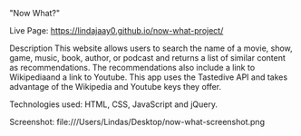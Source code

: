 "Now What?"

Live Page: 
https://lindajaay0.github.io/now-what-project/

Description This website allows users to search the name of a movie, 
show, game, music, book, author, or podcast and returns a list of similar 
content as recommendations. The recommendations also include a link to 
Wikipediaand a link to Youtube. This app uses the Tastedive API and takes 
advantage of the Wikipedia and Youtube keys they offer.

Technologies used: HTML, CSS, JavaScript and jQuery.

Screenshot:
file:///Users/Lindas/Desktop/now-what-screenshot.png
